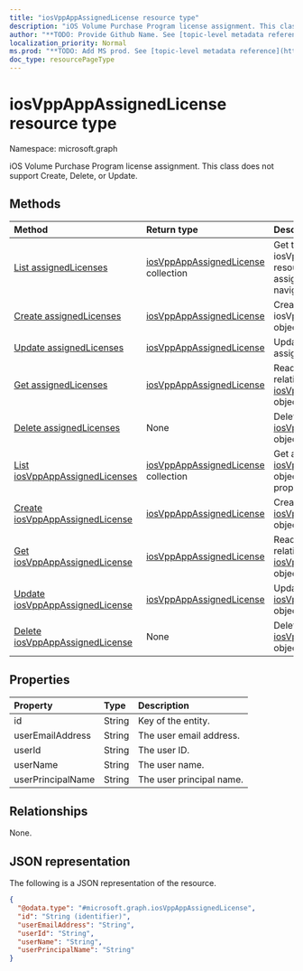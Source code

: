 ```yaml
---
title: "iosVppAppAssignedLicense resource type"
description: "iOS Volume Purchase Program license assignment. This class does not support Create, Delete, or Update."
author: "**TODO: Provide Github Name. See [topic-level metadata reference](https://msgo.azurewebsites.net/add/document/guidelines/metadata.html#topic-level-metadata)**"
localization_priority: Normal
ms.prod: "**TODO: Add MS prod. See [topic-level metadata reference](https://msgo.azurewebsites.net/add/document/guidelines/metadata.html#topic-level-metadata)**"
doc_type: resourcePageType
---
```


# iosVppAppAssignedLicense resource type

Namespace: microsoft.graph

iOS Volume Purchase Program license assignment. This class does not support Create, Delete, or Update.

## Methods
|Method|Return type|Description|
|:---|:---|:---|
|[List assignedLicenses](../api/iosvppapp-list-assignedlicenses.md)|[iosVppAppAssignedLicense](../resources/iosvppappassignedlicense.md) collection|Get the iosVppAppAssignedLicense resources from the assignedLicenses navigation property.|
|[Create assignedLicenses](../api/iosvppapp-post-assignedlicenses.md)|[iosVppAppAssignedLicense](../resources/iosvppappassignedlicense.md)|Create a new iosVppAppAssignedLicense object.|
|[Update assignedLicenses](../api/iosvppapp-update-assignedlicenses.md)|[iosVppAppAssignedLicense](../resources/iosvppappassignedlicense.md)|Update the properties of an assignedLicenses object.|
|[Get assignedLicenses](../api/iosvppapp-get-iosvppappassignedlicense.md)|[iosVppAppAssignedLicense](../resources/iosvppappassignedlicense.md)|Read the properties and relationships of an [iosVppAppAssignedLicense](../resources/iosvppappassignedlicense.md) object.|
|[Delete assignedLicenses](../api/iosvppapp-delete-assignedlicenses.md)|None|Delete an [iosVppAppAssignedLicense](../resources/iosvppappassignedlicense.md) object.|
|[List iosVppAppAssignedLicenses](../api/iosvppappassignedlicense-list.md)|[iosVppAppAssignedLicense](../resources/iosvppappassignedlicense.md) collection|Get a list of the [iosVppAppAssignedLicense](../resources/iosvppappassignedlicense.md) objects and their properties.|
|[Create iosVppAppAssignedLicense](../api/iosvppappassignedlicense-create.md)|[iosVppAppAssignedLicense](../resources/iosvppappassignedlicense.md)|Create a new [iosVppAppAssignedLicense](../resources/iosvppappassignedlicense.md) object.|
|[Get iosVppAppAssignedLicense](../api/iosvppappassignedlicense-get.md)|[iosVppAppAssignedLicense](../resources/iosvppappassignedlicense.md)|Read the properties and relationships of an [iosVppAppAssignedLicense](../resources/iosvppappassignedlicense.md) object.|
|[Update iosVppAppAssignedLicense](../api/iosvppappassignedlicense-update.md)|[iosVppAppAssignedLicense](../resources/iosvppappassignedlicense.md)|Update the properties of an [iosVppAppAssignedLicense](../resources/iosvppappassignedlicense.md) object.|
|[Delete iosVppAppAssignedLicense](../api/iosvppappassignedlicense-delete.md)|None|Deletes an [iosVppAppAssignedLicense](../resources/iosvppappassignedlicense.md) object.|

## Properties
|Property|Type|Description|
|:---|:---|:---|
|id|String|Key of the entity.|
|userEmailAddress|String|The user email address.|
|userId|String|The user ID.|
|userName|String|The user name.|
|userPrincipalName|String|The user principal name.|

## Relationships
None.

## JSON representation
The following is a JSON representation of the resource.
<!-- {
  "blockType": "resource",
  "keyProperty": "id",
  "@odata.type": "microsoft.graph.iosVppAppAssignedLicense",
  "baseType": "",
  "openType": false
}
-->
``` json
{
  "@odata.type": "#microsoft.graph.iosVppAppAssignedLicense",
  "id": "String (identifier)",
  "userEmailAddress": "String",
  "userId": "String",
  "userName": "String",
  "userPrincipalName": "String"
}
```

